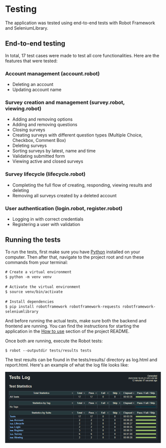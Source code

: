 # Testing

The application was tested using end-to-end tests with Robot Framework and SeleniumLibrary.

## End-to-end testing

In total, 17 test cases were made to test all core functionalities. Here are the features that were tested:

### Account management (account.robot)

- Deleting an account
- Updating account name

### Survey creation and management (survey.robot, viewing.robot)

- Adding and removing options
- Adding and removing questions
- Closing surveys
- Creating surveys with different question types (Multiple Choice, Checkbox, Comment Box)
- Deleting surveys
- Sorting surveys by latest, name and time
- Validating submitted form
- Viewing active and closed surveys

### Survey lifecycle (lifecycle.robot)

- Completing the full flow of creating, responding, viewing results and deleting
- Removing all surveys created by a deleted account

### User authentication (login.robot, register.robot)

- Logging in with correct credentials
- Registering a user with validation

## Running the tests

To run the tests, first make sure you have [Python](https://www.python.org/) installed on your computer. Then after that, navigate to the project root and run these commands from your terminal:

```
# Create a virtual environment
$ python -m venv venv

# Activate the virtual environment
$ source venv/bin/activate

# Install dependencies
$ pip install robotframework robotframework-requests robotframework-seleniumlibrary
```

And before running the actual tests, make sure both the backend and frontend are running. You can find the instructions for starting the application in the [How to use](../README.md#how-to-use) section of the project README.

Once both are running, execute the Robot tests:

```
$ robot --outputdir tests/results tests
```

The test results can be found in the tests/results/ directory as log.html and report.html. Here's an example of what the log file looks like:

<img src="images/test_log.png">
